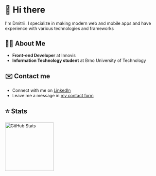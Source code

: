 # 👋 Hi there

I'm Dmitrii. I specialize in making modern web and mobile apps and have experience with various technologies and frameworks

## 🧑‍💻 About Me

- **Front-end Developer** at Innovis
- **Information Technology student** at Brno University of Technology

## ✉️ Contact me

- Connect with me on [LinkedIn](https://linkedin.com/in/dmitrii-ivanushkin)
- Leave me a message in [my contact form](https://dmitrii.online/contact)

## ⭐ Stats

<img src="https://github-readme-stats.vercel.app/api?username=lasjdhu&theme=transparent&hide=contribs" alt="GitHub Stats" height="160px" />
